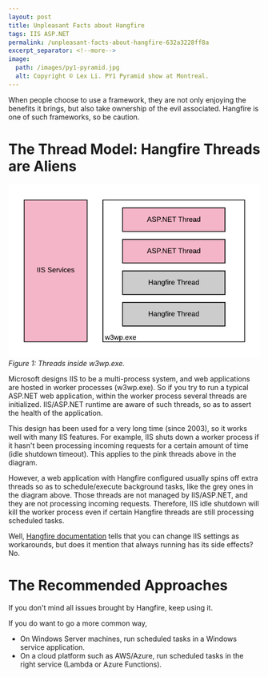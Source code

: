 ```yaml
---
layout: post
title: Unpleasant Facts about Hangfire
tags: IIS ASP.NET
permalink: /unpleasant-facts-about-hangfire-632a3228ff8a
excerpt_separator: <!--more-->
image:
  path: /images/py1-pyramid.jpg
  alt: Copyright © Lex Li. PY1 Pyramid show at Montreal.
---
```


When people choose to use a framework, they are not only enjoying the benefits it brings, but also take ownership of the evil associated. Hangfire is one of such frameworks, so be caution.
<!--more-->

# The Thread Model: Hangfire Threads are Aliens

![img-description](/images/threads-w3wp.png)
_Figure 1: Threads inside w3wp.exe._

Microsoft designs IIS to be a multi-process system, and web applications are hosted in worker processes (w3wp.exe). So if you try to run a typical ASP.NET web application, within the worker process several threads are initialized. IIS/ASP.NET runtime are aware of such threads, so as to assert the health of the application.

This design has been used for a very long time (since 2003), so it works well with many IIS features. For example, IIS shuts down a worker process if it hasn't been processing incoming requests for a certain amount of time (idle shutdown timeout). This applies to the pink threads above in the diagram.

However, a web application with Hangfire configured usually spins off extra threads so as to schedule/execute background tasks, like the grey ones in the diagram above. Those threads are not managed by IIS/ASP.NET, and they are not processing incoming requests. Therefore, IIS idle shutdown will kill the worker process even if certain Hangfire threads are still processing scheduled tasks.

Well, [Hangfire documentation](https://docs.hangfire.io/en/latest/deployment-to-production/making-aspnet-app-always-running.html) tells that you can change IIS settings as workarounds, but does it mention that always running has its side effects? No.

# The Recommended Approaches

If you don't mind all issues brought by Hangfire, keep using it.

If you do want to go a more common way,

* On Windows Server machines, run scheduled tasks in a Windows service application.
* On a cloud platform such as AWS/Azure, run scheduled tasks in the right service (Lambda or Azure Functions).
